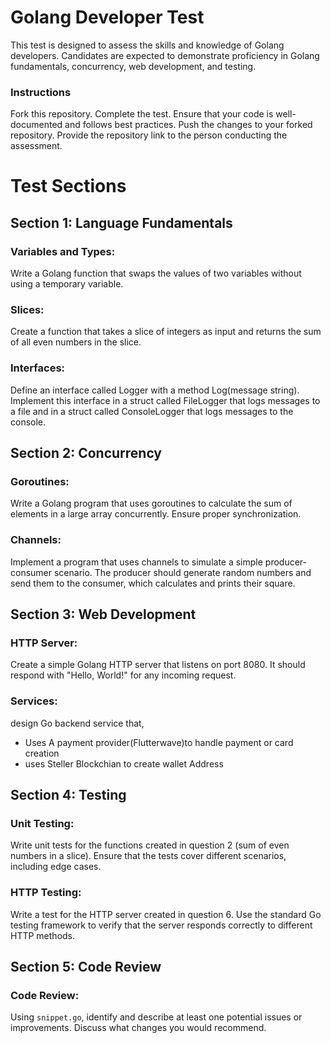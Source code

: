 # Golang Developer Test

This test is designed to assess the skills and knowledge of Golang developers. Candidates are expected to demonstrate proficiency in Golang fundamentals, concurrency, web development, and testing.

### Instructions
Fork this repository.
Complete the test.
Ensure that your code is well-documented and follows best practices.
Push the changes to your forked repository.
Provide the repository link to the person conducting the assessment.

# Test Sections
## Section 1: Language Fundamentals

### Variables and Types:

Write a Golang function that swaps the values of two variables without using a temporary variable.

### Slices:

Create a function that takes a slice of integers as input and returns the sum of all even numbers in the slice.

### Interfaces:

Define an interface called Logger with a method Log(message string). Implement this interface in a struct called FileLogger that logs messages to a file and in a struct called ConsoleLogger that logs messages to the console.

## Section 2: Concurrency
### Goroutines:

Write a Golang program that uses goroutines to calculate the sum of elements in a large array concurrently. Ensure proper synchronization.

### Channels:

Implement a program that uses channels to simulate a simple producer-consumer scenario. The producer should generate random numbers and send them to the consumer, which calculates and prints their square.

## Section 3: Web Development
### HTTP Server:

Create a simple Golang HTTP server that listens on port 8080. It should respond with "Hello, World!" for any incoming request.

### Services:

design  Go backend service that, 
- Uses A payment provider(Flutterwave)to handle payment or card creation 
- ⁠uses Steller Blockchian to create wallet Address 

## Section 4: Testing
### Unit Testing:

Write unit tests for the functions created in question 2 (sum of even numbers in a slice). Ensure that the tests cover different scenarios, including edge cases.

### HTTP Testing:

Write a test for the HTTP server created in question 6. Use the standard Go testing framework to verify that the server responds correctly to different HTTP methods.

## Section 5: Code Review
### Code Review:
Using `snippet.go`, identify and describe at least one potential issues or improvements. Discuss what changes you would recommend.
